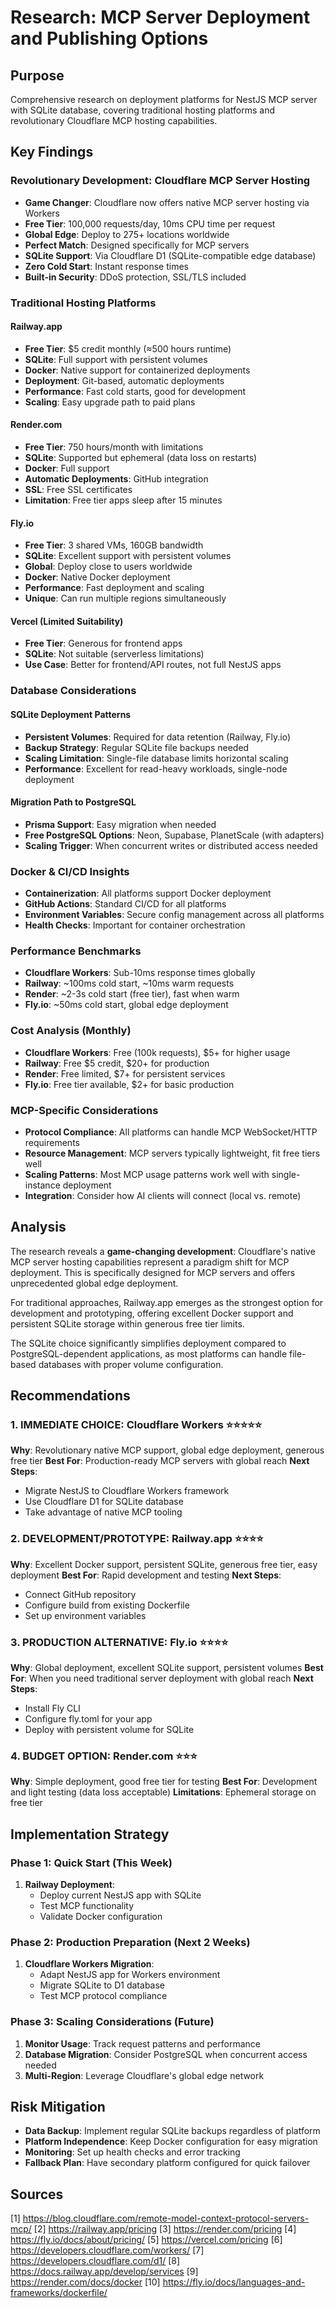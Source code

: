 # Research: MCP Server Deployment and Publishing Options

## Purpose
Comprehensive research on deployment platforms for NestJS MCP server with SQLite database, covering traditional hosting platforms and revolutionary Cloudflare MCP hosting capabilities.

## Key Findings

### Revolutionary Development: Cloudflare MCP Server Hosting
- **Game Changer**: Cloudflare now offers native MCP server hosting via Workers
- **Free Tier**: 100,000 requests/day, 10ms CPU time per request
- **Global Edge**: Deploy to 275+ locations worldwide
- **Perfect Match**: Designed specifically for MCP servers
- **SQLite Support**: Via Cloudflare D1 (SQLite-compatible edge database)
- **Zero Cold Start**: Instant response times
- **Built-in Security**: DDoS protection, SSL/TLS included

### Traditional Hosting Platforms

#### Railway.app
- **Free Tier**: $5 credit monthly (≈500 hours runtime)
- **SQLite**: Full support with persistent volumes
- **Docker**: Native support for containerized deployments
- **Deployment**: Git-based, automatic deployments
- **Performance**: Fast cold starts, good for development
- **Scaling**: Easy upgrade path to paid plans

#### Render.com
- **Free Tier**: 750 hours/month with limitations
- **SQLite**: Supported but ephemeral (data loss on restarts)
- **Docker**: Full support
- **Automatic Deployments**: GitHub integration
- **SSL**: Free SSL certificates
- **Limitation**: Free tier apps sleep after 15 minutes

#### Fly.io
- **Free Tier**: 3 shared VMs, 160GB bandwidth
- **SQLite**: Excellent support with persistent volumes
- **Global**: Deploy close to users worldwide
- **Docker**: Native Docker deployment
- **Performance**: Fast deployment and scaling
- **Unique**: Can run multiple regions simultaneously

#### Vercel (Limited Suitability)
- **Free Tier**: Generous for frontend apps
- **SQLite**: Not suitable (serverless limitations)
- **Use Case**: Better for frontend/API routes, not full NestJS apps

### Database Considerations

#### SQLite Deployment Patterns
- **Persistent Volumes**: Required for data retention (Railway, Fly.io)
- **Backup Strategy**: Regular SQLite file backups needed
- **Scaling Limitation**: Single-file database limits horizontal scaling
- **Performance**: Excellent for read-heavy workloads, single-node deployment

#### Migration Path to PostgreSQL
- **Prisma Support**: Easy migration when needed
- **Free PostgreSQL Options**: Neon, Supabase, PlanetScale (with adapters)
- **Scaling Trigger**: When concurrent writes or distributed access needed

### Docker & CI/CD Insights
- **Containerization**: All platforms support Docker deployment
- **GitHub Actions**: Standard CI/CD for all platforms
- **Environment Variables**: Secure config management across all platforms
- **Health Checks**: Important for container orchestration

### Performance Benchmarks
- **Cloudflare Workers**: Sub-10ms response times globally
- **Railway**: ~100ms cold start, ~10ms warm requests
- **Render**: ~2-3s cold start (free tier), fast when warm
- **Fly.io**: ~50ms cold start, global edge deployment

### Cost Analysis (Monthly)
- **Cloudflare Workers**: Free (100k requests), $5+ for higher usage
- **Railway**: Free $5 credit, $20+ for production
- **Render**: Free limited, $7+ for persistent services
- **Fly.io**: Free tier available, $2+ for basic production

### MCP-Specific Considerations
- **Protocol Compliance**: All platforms can handle MCP WebSocket/HTTP requirements
- **Resource Management**: MCP servers typically lightweight, fit free tiers well
- **Scaling Patterns**: Most MCP usage patterns work well with single-instance deployment
- **Integration**: Consider how AI clients will connect (local vs. remote)

## Analysis

The research reveals a **game-changing development**: Cloudflare's native MCP server hosting capabilities represent a paradigm shift for MCP deployment. This is specifically designed for MCP servers and offers unprecedented global edge deployment.

For traditional approaches, Railway.app emerges as the strongest option for development and prototyping, offering excellent Docker support and persistent SQLite storage within generous free tier limits.

The SQLite choice significantly simplifies deployment compared to PostgreSQL-dependent applications, as most platforms can handle file-based databases with proper volume configuration.

## Recommendations

### 1. **IMMEDIATE CHOICE: Cloudflare Workers** ⭐⭐⭐⭐⭐
**Why**: Revolutionary native MCP support, global edge deployment, generous free tier
**Best For**: Production-ready MCP servers with global reach
**Next Steps**: 
- Migrate NestJS to Cloudflare Workers framework
- Use Cloudflare D1 for SQLite database
- Take advantage of native MCP tooling

### 2. **DEVELOPMENT/PROTOTYPE: Railway.app** ⭐⭐⭐⭐
**Why**: Excellent Docker support, persistent SQLite, generous free tier, easy deployment
**Best For**: Rapid development and testing
**Next Steps**:
- Connect GitHub repository
- Configure build from existing Dockerfile
- Set up environment variables

### 3. **PRODUCTION ALTERNATIVE: Fly.io** ⭐⭐⭐⭐
**Why**: Global deployment, excellent SQLite support, persistent volumes
**Best For**: When you need traditional server deployment with global reach
**Next Steps**:
- Install Fly CLI
- Configure fly.toml for your app
- Deploy with persistent volume for SQLite

### 4. **BUDGET OPTION: Render.com** ⭐⭐⭐
**Why**: Simple deployment, good free tier for testing
**Best For**: Development and light testing (data loss acceptable)
**Limitations**: Ephemeral storage on free tier

## Implementation Strategy

### Phase 1: Quick Start (This Week)
1. **Railway Deployment**: 
   - Deploy current NestJS app with SQLite
   - Test MCP functionality
   - Validate Docker configuration

### Phase 2: Production Preparation (Next 2 Weeks)
1. **Cloudflare Workers Migration**:
   - Adapt NestJS app for Workers environment
   - Migrate SQLite to D1 database
   - Test MCP protocol compliance

### Phase 3: Scaling Considerations (Future)
1. **Monitor Usage**: Track request patterns and performance
2. **Database Migration**: Consider PostgreSQL when concurrent access needed
3. **Multi-Region**: Leverage Cloudflare's global edge network

## Risk Mitigation
- **Data Backup**: Implement regular SQLite backups regardless of platform
- **Platform Independence**: Keep Docker configuration for easy migration
- **Monitoring**: Set up health checks and error tracking
- **Fallback Plan**: Have secondary platform configured for quick failover

## Sources
[1] https://blog.cloudflare.com/remote-model-context-protocol-servers-mcp/
[2] https://railway.app/pricing
[3] https://render.com/pricing
[4] https://fly.io/docs/about/pricing/
[5] https://vercel.com/pricing
[6] https://developers.cloudflare.com/workers/
[7] https://developers.cloudflare.com/d1/
[8] https://docs.railway.app/develop/services
[9] https://render.com/docs/docker
[10] https://fly.io/docs/languages-and-frameworks/dockerfile/